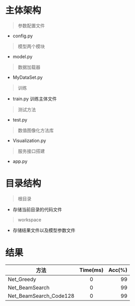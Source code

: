 # 主体架构
> 参数配置文件
+ config.py
> 模型两个模块
- model.py
> 数据加载器
- MyDataSet.py
> 训练
- train.py 训练主体文件
> 测试方法
- test.py
> 数值图像化方法库
- Visualization.py
> 服务接口搭建
- app.py

# 目录结构
> 根目录
- 存储当前目录的代码文件
> workspace
- 存储结果文件以及模型参数文件

# 结果
方法|Time(ms)|Acc(%)
--|:--:|--:
Net_Greedy|0|99
Net_BeamSearch|0|99
Net_BeamSearch_Code128|0|99